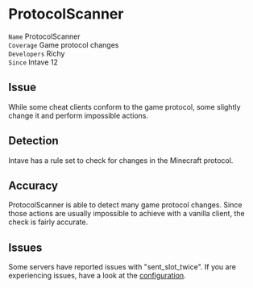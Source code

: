 # ProtocolScanner

`Name` ProtocolScanner<br>
`Coverage` Game protocol changes<br>
`Developers` Richy<br>
`Since` Intave 12<br>

## Issue

While some cheat clients conform to the game protocol, some slightly change it and perform impossible actions. 

## Detection

Intave has a rule set to check for changes in the Minecraft protocol.

## Accuracy

ProtocolScanner is able to detect many game protocol changes. Since those actions are usually impossible to achieve with
a vanilla client, the check is fairly accurate.

## Issues

Some servers have reported issues with "sent_slot_twice". If you are experiencing issues, have a look at the
[configuration](configuration-02-settings.md#check-sent-slot-twice-vl).
